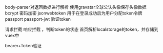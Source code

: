 body-parser对返回数据进行解析
使用gravatar全球公认头像保存头像数据
bcrypt 密码加密
jsonwebtoken 用于在登录成功后为用户分配token令牌
passport passport-jwt 验证token


请求拦截 响应拦截 ，判断token的状态
首页解析localstorage的token，并存储到vuex中

bearer+Token验证